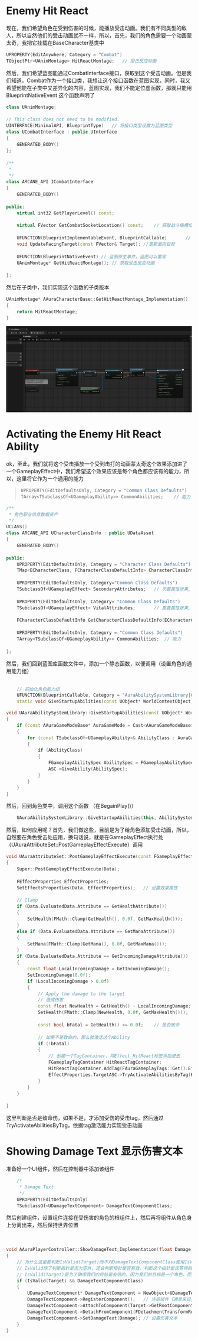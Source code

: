 # Enemy Hit React

现在，我们希望角色在受到伤害的时候，能播放受击动画。我们有不同类型的敌人，所以自然他们的受击动画就不一样，所以，首先，我们的角色需要一个动画蒙太奇，我把它挂载在BaseCharacter基类中

```c++
UPROPERTY(EditAnywhere, Category = "Combat")
TObjectPtr<UAnimMontage> HitReactMontage;	// 受击反应动画
```

然后，我们希望蓝图能通过CombatInterface接口，获取到这个受击动画。但是我们知道，Combat作为一个接口类，我想让这个接口函数在蓝图实现，同时，我又希望他能在子类中又差异化的内容，蓝图实现，我们不能定位虚函数，那就只能用 BlueprintNativeEvent 这个函数声明了

```c++
class UAnimMontage;

// This class does not need to be modified.
UINTERFACE(MinimalAPI, BlueprintType)	// 将接口类型设置为蓝图类型
class UCombatInterface : public UInterface
{
	GENERATED_BODY()
};

/**
 * 
 */
class ARCANE_API ICombatInterface
{
	GENERATED_BODY()
	
public:
	virtual int32 GetPlayerLevel() const;

	virtual FVector GetCombatSocketLocation() const;	// 获取战斗插槽位置

	UFUNCTION(BlueprintImplementableEvent, BlueprintCallable)		// 蓝图实现，同时蓝图可调用
	void UpdateFacingTarget(const FVector& Target);	//更新面向目标

	UFUNCTION(BlueprintNativeEvent)	// 蓝图原生事件，蓝图可以重写
	UAnimMontage* GetHitReactMontage();	// 获取受击反应动画
	
};
```

然后在子类中，我们实现这个函数的子类版本

```c++
UAnimMontage* AAuraCharacterBase::GetHitReactMontage_Implementation()
{
	return HitReactMontage;
}
```

![image-20240415125620139](.\image-20240415125620139.png)



# Activating the Enemy Hit React Ability

ok，至此，我们就将这个受击播放一个受到击打的动画蒙太奇这个效果添加进了一个GameplayEffect中，我们希望这个效果应该是每个角色都应该有的能力，所以，这里将它作为一个通用的能力

> ```c++
> UPROPERTY(EditDefaultsOnly, Category = "Common Class Defaults")
> TArray<TSubclassOf<UGameplayAbility>> CommonAbilities;	// 能力
> ```

```c++
/**
 * 角色职业信息数据资产
 */
UCLASS()
class ARCANE_API UCharacterClassInfo : public UDataAsset
{
	GENERATED_BODY()

public:
	UPROPERTY(EditDefaultsOnly, Category = "Character Class Defaults")
	TMap<ECharacterClass, FCharacterClassDefaultInfo> CharacterClassInformation;	// 角色职业属性信息

	UPROPERTY(EditDefaultsOnly, Category="Common Class Defaults")
	TSubclassOf<UGameplayEffect> SecondaryAttributes;	// 次要属性效果, 用于所有职业

	UPROPERTY(EditDefaultsOnly, Category= "Common Class Defaults")
	TSubclassOf<UGameplayEffect> VitalAttributes;		// 重要属性效果, 用于所有职业

	FCharacterClassDefaultInfo GetCharacterClassDefaultInfo(ECharacterClass CharacterClass) const;	// 获取角色职业默认信息

	UPROPERTY(EditDefaultsOnly, Category = "Common Class Defaults")
	TArray<TSubclassOf<UGameplayAbility>> CommonAbilities;	// 能力

};
```



然后，我们回到蓝图库函数文件中，添加一个静态函数，以便调用（设置角色的通用能力组）

```c++

	// 初始化角色能力组
	UFUNCTION(BlueprintCallable, Category = "AuraAbilitySystemLibrary|CharacterClassDefault")
	static void GiveStartupAbilities(const UObject* WorldContextObject, UAbilitySystemComponent* ASC);

```



```c++
void UAuraAbilitySystemLibrary::GiveStartupAbilities(const UObject* WorldContextObject, UAbilitySystemComponent* ASC)
{
	if (const AAuraGameModeBase* AuraGameMode = Cast<AAuraGameModeBase>(UGameplayStatics::GetGameMode(WorldContextObject)))
	{
		for (const TSubclassOf<UGameplayAbility>& AbilityClass : AuraGameMode->CharacterClassInfo->CommonAbilities)
		{
			if (AbilityClass)
			{
				FGameplayAbilitySpec AbilitySpec = FGameplayAbilitySpec(AbilityClass.GetDefaultObject(), 1);
				ASC->GiveAbility(AbilitySpec);
			}
		}
	}
}
```



然后，回到角色类中，调用这个函数 （在BegainPlay()）

```c++
	UAuraAbilitySystemLibrary::GiveStartupAbilities(this, AbilitySystemComponent);	// 初始化能力
```

然后，如何应用呢？首先，我们做这些，目前是为了给角色添加受击动画，所以，自然要在角色受击处应用，换句话说，就是在GameplayEffect执行处 （UAuraAttributeSet::PostGameplayEffectExecute）调用

```c++
void UAuraAttributeSet::PostGameplayEffectExecute(const FGameplayEffectModCallbackData& Data)
{
	Super::PostGameplayEffectExecute(Data);

	FEffectProperties EffectProperties;
	SetEffectsProperties(Data, EffectProperties);	// 设置效果属性

	// Clamp
	if (Data.EvaluatedData.Attribute == GetHealthAttribute())
	{
		SetHealth(FMath::Clamp(GetHealth(), 0.0f, GetMaxHealth()));
	}
	else if (Data.EvaluatedData.Attribute == GetManaAttribute())
	{
		SetMana(FMath::Clamp(GetMana(), 0.0f, GetMaxMana()));
	}
	if (Data.EvaluatedData.Attribute == GetIncomingDamageAttribute())
	{
		const float LocalIncomingDamage = GetIncomingDamage();
		SetIncomingDamage(0.0f);
		if (LocalIncomingDamage > 0.0f)
		{
			// Apply the damage to the target
			// 造成伤害
			const float NewHealth = GetHealth() - LocalIncomingDamage;
			SetHealth(FMath::Clamp(NewHealth, 0.0f, GetMaxHealth()));

			const bool bFatal = GetHealth() <= 0.0f;	// 是否致命

			// 如果不是致命的，那么就激活这个Ability
			if (!bFatal)
			{
				// 创建一个TagContainer，将Effect_HitReact标签添加进去
				FGameplayTagContainer HitReactTagContainer;
				HitReactTagContainer.AddTag(FAuraGameplayTags::Get().Effect_HitReact);	// 添加受击标签
				EffectProperties.TargetASC->TryActivateAbilitiesByTag(HitReactTagContainer);	// 尝试激活标签的能力
			}
		}
	}

}
```

这里判断是否是致命伤，如果不是，才添加受伤的受击tag，然后通过TryActivateAbilitiesByTag，依据tag激活能力实现受击动画



# Showing Damage Text  显示伤害文本

准备好一个UI组件，然后在控制器中添加该组件

```c++
	/*
	 * Damage Text
	 */
	UPROPERTY(EditDefaultsOnly)
	TSubclassOf<UDamageTextComponent> DamageTextComponentClass;
```

然后创建组件，设置组件连接在受伤害的角色的根组件上，然后再将组件从角色身上分离出来，然后保持世界位置

```c++


void AAuraPlayerController::ShowDamageText_Implementation(float Damage, ACharacter* Target)
{
	// 为什么这里要判断IsValid(Target)而不对DamageTextComponentClass使用IsValid?
	// IsValid除了判断指针是否为空外，还会判断指针是否有效，判断这个指针是否等待销毁（Pending Kill）
	// IsValid(Target)是为了确保我们的目标是有效的，因为我们的目标是一个角色，而角色是可以销毁的，如果我们的目标销毁了，那么我们就不应该再显示伤害文本了
	if (IsValid(Target) && DamageTextComponentClass)
	{
		UDamageTextComponent* DamageTextComponent = NewObject<UDamageTextComponent>(Target, DamageTextComponentClass);	// 创建伤害文本组件，这里是创建一个新的伤害文本组件，Target是伤害文本组件的Outer，DamageTextComponentClass是伤害文本组件的类
		DamageTextComponent->RegisterComponent();	// 注册组件（通常来说，我们创建的组件都需要注册，而之前我们使用CreateDefaultSubobject创建的组件是不需要注册的，因为在CreateDefaultSubobject的时候已经注册了）
		DamageTextComponent->AttachToComponent(Target->GetRootComponent(), FAttachmentTransformRules::KeepRelativeTransform);	// 将组件附加到目标的根组件上
		DamageTextComponent->DetachFromComponent(FDetachmentTransformRules::KeepWorldTransform);	// 解除附加，这里是解除附加到目标的根组件上，然后保持世界位置，这样我们的伤害文本就不会跟随目标移动了
		DamageTextComponent->SetDamageText(Damage);	// 设置伤害文本
	}
}
```

